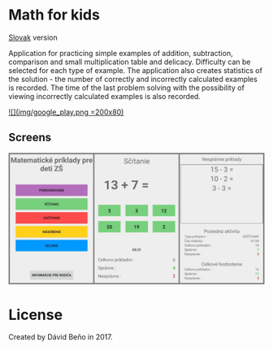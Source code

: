 # Math for kids

[Slovak](README.sk.md) version

Application for practicing simple examples of addition, subtraction, comparison and small multiplication table and delicacy.
Difficulty can be selected for each type of example.
The application also creates statistics of the solution - the number of correctly and incorrectly calculated examples is recorded.
The time of the last problem solving with the possibility of viewing incorrectly calculated examples is also recorded.

[![](img/google_play.png =200x80)](https://play.google.com/store/apps/details?id=david.matematickepriklady)

## Screens

![Alt text](img/math_app_sk.jpg?raw=true "Screens")


# License
Created by Dávid Beňo in 2017. 
